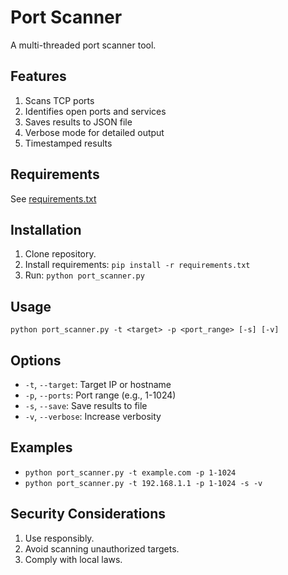 # Port Scanner

A multi-threaded port scanner tool.

## Features

1. Scans TCP ports
2. Identifies open ports and services
3. Saves results to JSON file
4. Verbose mode for detailed output
5. Timestamped results

## Requirements

See [requirements.txt](requirements.txt)

## Installation

1. Clone repository.
2. Install requirements: `pip install -r requirements.txt`
3. Run: `python port_scanner.py`

## Usage

`python port_scanner.py -t <target> -p <port_range> [-s] [-v]`

## Options

* `-t`, `--target`: Target IP or hostname
* `-p`, `--ports`: Port range (e.g., 1-1024)
* `-s`, `--save`: Save results to file
* `-v`, `--verbose`: Increase verbosity

## Examples

* `python port_scanner.py -t example.com -p 1-1024`
* `python port_scanner.py -t 192.168.1.1 -p 1-1024 -s -v`

## Security Considerations

1. Use responsibly.
2. Avoid scanning unauthorized targets.
3. Comply with local laws.